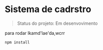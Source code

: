 # Sistema de cadrstro

> Status do projeto: Em desenvovimento

para rodar lkamd'lae'da,wcrr

```
npm install
```
